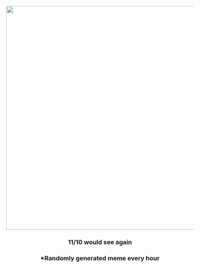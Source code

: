 <p align="center">
        <img src="https://i.redd.it/wkz4az1ig2491.jpg" width="600" height="600">
        </p>
        <h3 align="center">11/10 would see again</h3>
        <h3 align="center">*Randomly generated meme every hour</h3>
    